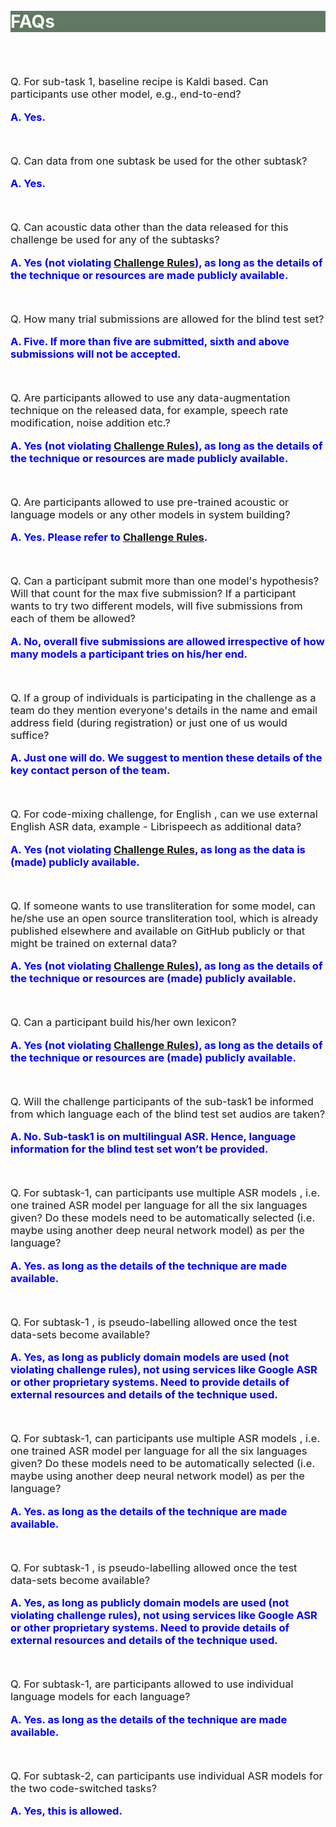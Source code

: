 <br>
<br>
<div class="widewrapper pagetitle">
  <div class="container" style="background-color:#617863">
    <h1 style="color:white;">FAQs</h1>
  </div>
</div>
<br>
<br>
<p style="font-size:16.5px;">Q. For sub-task 1, baseline recipe is Kaldi based. Can participants use other model, e.g., end-to-end?</p>
<p style="font-size:16.5px;"><strong><span style="color:blue">A. Yes.</span></strong></p>
<br>
<p style="font-size:16.5px;">Q. Can data from one subtask be used for the other subtask?</p>
<p style="font-size:16.5px;"><strong><span style="color:blue">A. Yes.</span></strong></p>
<br>
<p style="font-size:16.5px;">Q. Can acoustic data other than the data released for this challenge be used for any of the subtasks?</p>
<p style="font-size:16.5px;"><strong><span style="color:blue">A. Yes (not violating <a href="https://navana-tech.github.io/IS21SS-indicASRchallenge/rules.html">Challenge Rules</a>), as long as the details of the technique or resources are made publicly available.</span></strong></p>
<br>
<p style="font-size:16.5px;">Q. How many trial submissions are allowed for the blind test set?</p>
<p style="font-size:16.5px;"><strong><span style="color:blue">A. Five. If more than five are submitted, sixth and above submissions will not be accepted.</span></strong></p>
<br>
<p style="font-size:16.5px;">Q. Are participants allowed to use any data-augmentation technique on the released data, for example, speech rate modification, noise addition etc.?</p>
<p style="font-size:16.5px;"><strong><span style="color:blue">A. Yes (not violating <a href="https://navana-tech.github.io/IS21SS-indicASRchallenge/rules.html">Challenge Rules</a>), as long as the details of the technique or resources are made publicly available.</span></strong></p>
<br>
<p style="font-size:16.5px;">Q. Are participants allowed to use pre-trained acoustic or language models or any other models in system building?</p>
<p style="font-size:16.5px;"><strong><span style="color:blue">A. Yes. Please refer to <a href="https://navana-tech.github.io/IS21SS-indicASRchallenge/rules.html">Challenge Rules</a>.</span></strong></p>
<br>
<p style="font-size:16.5px;">Q. Can a participant submit more than one model's hypothesis? Will that count for the max five submission? If a participant wants to try two different models, will five submissions from each of them be allowed?</p>
<p style="font-size:16.5px;"><strong><span style="color:blue">A. No, overall five submissions are allowed irrespective of how many models a participant tries on his/her end.</span></strong></p>
<br>
<p style="font-size:16.5px;">Q. If a group of individuals is participating in the challenge as a team do they mention everyone's details in the name and email address field (during registration) or just one of us would suffice?</p>
<p style="font-size:16.5px;"><strong><span style="color:blue">A. Just one will do. We suggest to mention these details of the key contact person of the team.</span></strong></p>
<br>
<p style="font-size:16.5px;">Q. For code-mixing challenge, for English , can we use external English ASR data, example - Librispeech as  additional data?</p>
<p style="font-size:16.5px;"><strong><span style="color:blue">A. Yes (not violating <a href="https://navana-tech.github.io/IS21SS-indicASRchallenge/rules.html">Challenge Rules</a>, as long as the data is (made) publicly available.</span></strong></p>
<br>
<p style="font-size:16.5px;">Q. If someone wants to use transliteration for some model, can he/she use an open source transliteration tool, which is already published elsewhere and available on GitHub publicly or that might be trained on external data?</p>
<p style="font-size:16.5px;"><strong><span style="color:blue">A. Yes (not violating <a href="https://navana-tech.github.io/IS21SS-indicASRchallenge/rules.html">Challenge Rules</a>), as long as the details of the technique or resources are (made) publicly available.</span></strong></p>
<br>
<p style="font-size:16.5px;">Q. Can a participant build his/her own lexicon?</p>
<p style="font-size:16.5px;"><strong><span style="color:blue">A. Yes (not violating <a href="https://navana-tech.github.io/IS21SS-indicASRchallenge/rules.html">Challenge Rules</a>), as long as the details of the technique or resources are (made) publicly available.</span></strong></p>
<br>
<p style="font-size:16.5px;">Q. Will the challenge participants of the sub-task1 be informed from which language each of the blind test set audios are taken?</p>
<p style="font-size:16.5px;"><strong><span style="color:blue">A. No. Sub-task1 is on multilingual ASR. Hence, language information for the blind test set won’t be provided.</span></strong></p>

<br>

<p style="font-size:16.5px;">Q. For subtask-1, can participants use multiple ASR models , i.e. one trained ASR model per language for all the six languages given? Do these models need to be automatically selected (i.e. maybe using another deep neural network model) as per the language?</p>
<p style="font-size:16.5px;"><strong><span style="color:blue">A. Yes. as long as the details of the technique are made available.
</span></strong></p>

<br>
<p style="font-size:16.5px;">Q. For subtask-1 , is pseudo-labelling allowed once the test data-sets become available?</p>
<p style="font-size:16.5px;"><strong><span style="color:blue">A. Yes, as long as publicly domain models are used (not violating challenge rules), not using services like Google ASR or other proprietary systems. Need to provide details of external resources and details of the technique used.</span></strong></p>

<br>
<p style="font-size:16.5px;">Q. For subtask-1, can participants use multiple ASR models , i.e. one trained ASR model per language for all the six languages given? Do these models need to be automatically selected (i.e. maybe using another deep neural network model) as per the language?</p>
<p style="font-size:16.5px;"><strong><span style="color:blue">A. Yes. as long as the details of the technique are made available.
</span></strong></p>

<br>
<p style="font-size:16.5px;">Q. For subtask-1 , is pseudo-labelling allowed once the test data-sets become available?</p>
<p style="font-size:16.5px;"><strong><span style="color:blue">A. Yes, as long as publicly domain models are used (not violating challenge rules), not using services like Google ASR or other proprietary systems. Need to provide details of external resources and details of the technique used.</span></strong></p>

<br>
<p style="font-size:16.5px;">Q. For subtask-1, are participants allowed to use individual language models for each language?</p>
<p style="font-size:16.5px;"><strong><span style="color:blue">A. Yes. as long as the details of the technique are made available.</span></strong></p>

<br>
<p style="font-size:16.5px;">Q. For subtask-2, can participants use individual ASR models for the two code-switched tasks?</p>
<p style="font-size:16.5px;"><strong><span style="color:blue">A. Yes, this is allowed.</span></strong></p>
